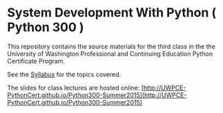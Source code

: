 # System Development With Python ( Python 300 )
This repository contains the source materials for the third class in the the University of Washington Professional and Continuing Education Python Certificate Program.

See the [Syllabus](Syllabus.md) for the topics covered.

The slides for class lectures are hosted online:
[http://UWPCE-PythonCert.github.io/Python300-Summer2015](http://UWPCE-PythonCert.github.io/Python300-Summer2015)
